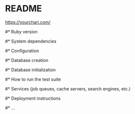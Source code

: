 # README

https://yourchari.com/

#* Ruby version

#* System dependencies

#* Configuration

#* Database creation

#* Database initialization

#* How to run the test suite

#* Services (job queues, cache servers, search engines, etc.)

#* Deployment instructions

#* ...
